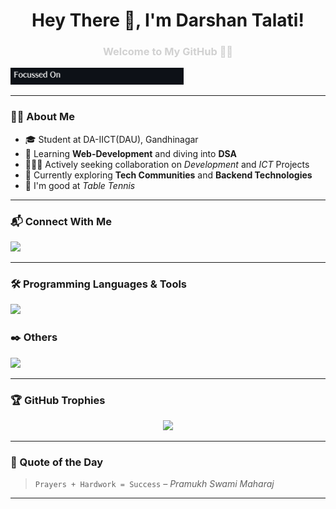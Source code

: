 <h1 align="center">Hey There 👋, I'm Darshan Talati!
<h3 align="center" style="color: #d1d1d1">Welcome to My GitHub 👨‍💻</h3>
<p></p>

<p align="left">
  <img src="./TextStudio-Typewriter.gif" alt="Typing SVG" width="55%" height="55%"/>
</p>

---

### 🧑‍💻 About Me

- 🎓 Student at DA-IICT(DAU), Gandhinagar
- 🌱 Learning **Web-Development** and diving into **DSA**
- 🧑‍🤝‍🧑 Actively seeking collaboration on *Development* and *ICT* Projects
- 🎯 Currently exploring **Tech Communities** and **Backend Technologies**
- 🏓 I'm good at *Table Tennis*
<!-- - 🔭 I’m currently building **full-stack MERN projects** -->
<!-- - 💬 Ask me about **Linux, JavaScript, C++, Git** -->

---

### 📬 Connect With Me

<p align="left">
  <a href="https://linkedin.com/in/dkt-ekantik" target="blank"><img src="https://img.shields.io/badge/-Darshan%20Talati-blue?style=for-the-badge&logo=Linkedin&logoColor=white" /></a>
  <!-- <a href="https://codeforces.com/profile/dkt_ekantik" target="blank"><img src="https://img.shields.io/badge/Codeforces-dkt__ekantik-orange?style=for-the-badge&logo=codeforces" /></a> -->
</p>

---

### 🛠️ Programming Languages & Tools

<p align="left">
  <img src="https://skillicons.dev/icons?i=c,cpp,java,js,html,css,tailwind,git,linux,nodejs,express,mongodb" />
</p>

### ✒️ Others

<p align="left">
  <img src="https://skillicons.dev/icons?i=figma,dummy_space,xd,dummy_space,pr,dummy_space,latex,dummy_space,ai" />
</p>

---

### 🏆 GitHub Trophies

<p align="center">
  <img src="https://github-profile-trophy.vercel.app/?username=darshantalati23&theme=onedark&row=1&column=7" />
</p>

---

### 🧠 Quote of the Day
> ```Prayers + Hardwork = Success``` *– Pramukh Swami Maharaj*

---
<!--
### 🧮 Visitor Counter
<p align="left">
  <img src="https://komarev.com/ghpvc/?username=darshantalati23&label=Profile%20views&color=0e75b6&style=flat" alt="darshantalati23" />
</p>
-->
